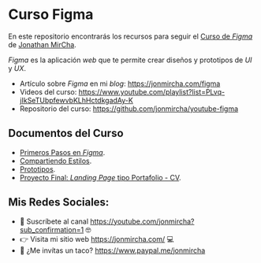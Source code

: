 # Curso Figma

En este repositorio encontrarás los recursos para seguir el [Curso de _Figma_](https://www.youtube.com/playlist?list=PLvq-jIkSeTUbpfewvbKLhHctdkgadAy-K) de [Jonathan MirCha](https://jonmircha.com/).

_Figma_ es la aplicación _web_ que te permite crear diseños y prototipos de _UI_ y _UX_.

- Artículo sobre _Figma_ en mi _blog_: https://jonmircha.com/figma
- Videos del curso: https://www.youtube.com/playlist?list=PLvq-jIkSeTUbpfewvbKLhHctdkgadAy-K
- Repositorio del curso: https://github.com/jonmircha/youtube-figma

## Documentos del Curso

- [Primeros Pasos en _Figma_](https://www.figma.com/file/IREbu1ilogURuHpI3oqJvP/Primeros-Pasos-en-Figma?node-id=0%3A1).
- [Compartiendo Estilos](https://www.figma.com/file/IREbu1ilogURuHpI3oqJvP/Primeros-Pasos-en-Figma?node-id=112%3A5).
- [Prototipos](https://www.figma.com/file/IREbu1ilogURuHpI3oqJvP/Primeros-Pasos-en-Figma?node-id=122%3A17).
- [Proyecto Final: _Landing Page_ tipo Portafolio - CV](https://www.figma.com/file/8T65vTpkmTi9phvNafUNax/CV-Portafolio?node-id=325%3A244).

## Mis Redes Sociales:

- 🔔 Suscríbete al canal https://youtube.com/jonmircha?sub_confirmation=1 🤓
- 👉 Visita mi sitio web https://jonmircha.com/ 💻
- 🌮 ¿Me invítas un taco? https://www.paypal.me/jonmircha

